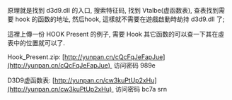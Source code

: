 原理就是找到 d3d9.dll 的入口, 搜索特征码, 找到 Vtalbe(虚函数表), 查表找到需要 hook 的函数的地址, 然后hook, 這樣就不需要在遊戲啟動時劫持 d3d9.dll 了;

這裡上傳一份 HOOK Present 的例子, 需要 Hook 其它函数的可以查一下其在虛表中的位置就可以了.

Hook_Present.zip: [http://yunpan.cn/cQcFqJeFapJue](http://yunpan.cn/cQcFqJeFapJue)  访问密码 989e

D3D9虚函数表: [http://yunpan.cn/cw3kuPtUp2xHu](http://yunpan.cn/cw3kuPtUp2xHu)  访问密码 bc7a
srn
